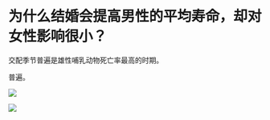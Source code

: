 # 为什么结婚会提高男性的平均寿命，却对女性影响很小？

交配季节普遍是雄性哺乳动物死亡率最高的时期。

普遍。

![](https://pic2.zhimg.com/50/v2-52530620183740a2eca505adbc5c7a6c_hd.jpg?source=1940ef5c)  


![](https://pic1.zhimg.com/50/v2-a30c90f9994db877264c93905da627d1_hd.jpg?source=1940ef5c)

